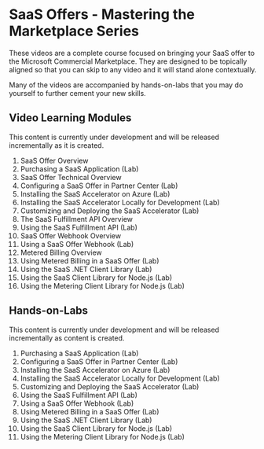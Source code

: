 # SaaS Offers - Mastering the Marketplace Series

These videos are a complete course focused on bringing your SaaS offer to the Microsoft Commercial Marketplace. They are designed to be topically aligned so that you can skip to any video and it will stand alone contextually.

Many of the videos are accompanied by hands-on-labs that you may do yourself to further cement your new skills.

## Video Learning Modules

This content is currently under development and will be released incrementally as it is created.

1. SaaS Offer Overview
1. Purchasing a SaaS Application (Lab)
1. SaaS Offer Technical Overview
1. Configuring a SaaS Offer in Partner Center (Lab)
1. Installing the SaaS Accelerator on Azure (Lab)
1. Installing the SaaS Accelerator Locally for Development (Lab)
1. Customizing and Deploying the SaaS Accelerator (Lab)
1. The SaaS Fulfillment API Overview
1. Using the SaaS Fulfillment API (Lab)
1. SaaS Offer Webhook Overview
1. Using a SaaS Offer Webhook (Lab)
1. Metered Billing Overview
1. Using Metered Billing in a SaaS Offer (Lab)
1. Using the SaaS .NET Client Library (Lab)
1. Using the SaaS Client Library for Node.js (Lab)
1. Using the Metering Client Library for Node.js (Lab)

## Hands-on-Labs

This content is currently under development and will be released incrementally as content is created.

1. Purchasing a SaaS Application (Lab)
1. Configuring a SaaS Offer in Partner Center (Lab)
1. Installing the SaaS Accelerator on Azure (Lab)
1. Installing the SaaS Accelerator Locally for Development (Lab)
1. Customizing and Deploying the SaaS Accelerator (Lab)
1. Using the SaaS Fulfillment API (Lab)
1. Using a SaaS Offer Webhook (Lab)
1. Using Metered Billing in a SaaS Offer (Lab)
1. Using the SaaS .NET Client Library (Lab)
1. Using the SaaS Client Library for Node.js (Lab)
1. Using the Metering Client Library for Node.js (Lab)